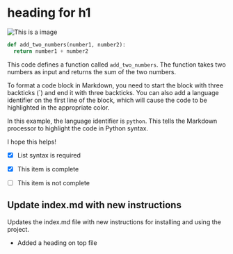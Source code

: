 # heading for h1

![This is a image](https://github.githubassets.com/images/modules/open_graph/github-octocat.png)

```python
def add_two_numbers(number1, number2):
  return number1 + number2
```
This code defines a function called `add_two_numbers`. The function takes two numbers as input and returns the sum of the two numbers.

To format a code block in Markdown, you need to start the block with three backticks (`) and end it with three backticks. You can also add a language identifier on the first line of the block, which will cause the code to be highlighted in the appropriate color.

In this example, the language identifier is `python`. This tells the Markdown processor to highlight the code in Python syntax.

I hope this helps!

- [x] List syntax is required
- [x] This item is complete
- [ ] This item is not complete



















## Update index.md with new instructions

Updates the index.md file with new instructions for installing and using the project.

* Added a heading on top file
